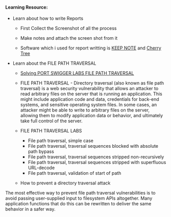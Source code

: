 #### Learning Resource:

* Learn about how to write Reports
 	
  * First Collect the Screenshot of all the process
	  
  * Make notes and attach the screen shot from it 
	 
  * Software which i used for report writting is [KEEP NOTE](http://keepnote.org/) and [Cherry Tree](https://www.giuspen.net/cherrytree/) 

* Learn about the FILE PATH TRAVERSAL 
   
    * [Solving PORT SWIGGER LABS FILE PATH TRAVERSAL  ](https://portswigger.net/web-security/file-path-traversal)
        
    * FILE PATH TRAVERSAL -
      Directory traversal (also known as file path traversal) is a web security vulnerability that allows an attacker to read arbitrary files on the server that is running an application. This might include application code and data, credentials for back-end systems, and sensitive operating system files. In some cases, an attacker might be able to write to arbitrary files on the server, allowing them to modify application data or behavior, and ultimately take full control of the server.  
    
    * FILE PATH TRAVERSAL LABS 
      * File path traversal, simple case
       * File path traversal, traversal sequences blocked with absolute path bypass
       * File path traversal, traversal sequences stripped non-recursively
       * File path traversal, traversal sequences stripped with superfluous URL-decode
       * File path traversal, validation of start of path

  * How to prevent a directory traversal attack

The most effective way to prevent file path traversal vulnerabilities is to avoid passing user-supplied input to filesystem APIs altogether. Many application functions that do this can be rewritten to deliver the same behavior in a safer way.


